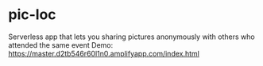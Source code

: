 # pic-loc
Serverless app that lets you sharing pictures anonymously with others who attended the same event 
Demo: https://master.d2tb546r60l1n0.amplifyapp.com/index.html
